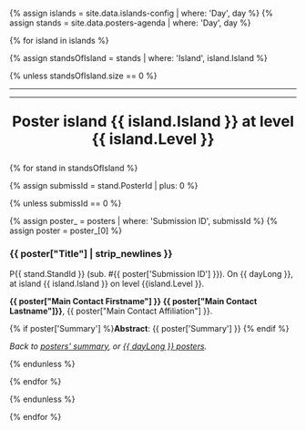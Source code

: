 {% assign islands = site.data.islands-config | where: 'Day', day %}
{% assign stands  = site.data.posters-agenda | where: 'Day', day %}

{% for island in islands %}

{% assign standsOfIsland = stands | where: 'Island', island.Island %}

{% unless standsOfIsland.size == 0 %}

<hr>
<hr>
<p align="center" style="font-weight: bold; font-size: 1.875em">Poster island {{ island.Island }} at level {{ island.Level  }}</p>

{% for stand in standsOfIsland %}

{% assign submissId = stand.PosterId | plus: 0 %}

{% unless submissId == 0 %}

{% assign poster_ = posters | where: 'Submission ID', submissId %}
{% assign poster  = poster_[0] %}

### {{ poster["Title"] | strip_newlines }}

P{{ stand.StandId }} (sub. \#{{ poster['Submission ID'] }}). On {{ dayLong }}, at island {{ island.Island }} on level {{island.Level }}.

**{{ poster["Main Contact Firstname"] }} {{ poster["Main Contact Lastname"]}}**, {{ poster["Main Contact Affiliation"] }}.

{% if poster['Summary'] %}**Abstract**: {{ poster['Summary'] }} {% endif %}

<p><i>Back to <a href="#summary">posters' summary</a>, or <a href="#{{ day }}">{{ dayLong }} posters</a>.</i></p>

{% endunless %}

{% endfor %}

{% endunless %}

{% endfor %}
